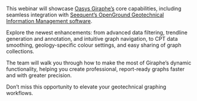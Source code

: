 This webinar will showcase [Oasys Giraphe’s](https://www.oasys-software.com/products/giraphe/) core capabilities, including seamless integration with [Seequent’s OpenGround Geotechnical Information Management software](https://eur01.safelinks.protection.outlook.com/?url=https%3A%2F%2Fwww.seequent.com%2Fopenground%2F%3Futm_source%3Doasys%26utm_medium%3Dlanding%2Bpage%26utm_campaign%3Doasys%2Bgiraphe%26utm_id%3Dseequent-oasys&data=05%7C02%7CNeave.Ritchie%40arup.com%7Cb7118ce033cb4aae20a408dd870a4235%7C4ae48b41013745998661fc641fe77bea%7C0%7C0%7C638815200305327150%7CUnknown%7CTWFpbGZsb3d8eyJFbXB0eU1hcGkiOnRydWUsIlYiOiIwLjAuMDAwMCIsIlAiOiJXaW4zMiIsIkFOIjoiTWFpbCIsIldUIjoyfQ%3D%3D%7C0%7C%7C%7C&sdata=mDlN%2F5oe6qj5qkHcKXugezG%2BjtcUNGWyyVuKo8emEN4%3D&reserved=0).

Explore the newest enhancements: from advanced data filtering, trendline generation and annotation, and intuitive graph navigation, to CPT data smoothing, geology-specific colour settings, and easy sharing of graph collections.

The team will walk you through how to make the most of Giraphe’s dynamic functionality, helping you create professional, report-ready graphs faster and with greater precision.

Don’t miss this opportunity to elevate your geotechnical graphing workflows.
